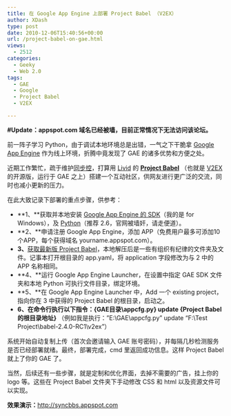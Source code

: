 ```yaml
---
title: 在 Google App Engine 上部署 Project Babel （V2EX）
author: XDash
type: post
date: 2010-12-06T15:40:56+00:00
url: /project-babel-on-gae.html
views:
  - 2512
categories:
  - Geeky
  - Web 2.0
tags:
  - GAE
  - Google
  - Project Babel
  - V2EX

---
```

**#Update：appspot.com 域名已经被墙，目前正常情况下无法访问该论坛。**

前一阵子学习 Python，由于调试本地环境总是出错，一气之下干脆拿 <a href="http://appengine.google.com" target="_blank">Google App Engine</a> 作为线上环境，折腾中竟发现了 GAE 的诸多优势和方便之处。

近期工作繁忙，疏于维护<a href="http://www.syncoo.com" target="_blank">同步控</a>，打算用 <a href="http://www.livid.cn/" target="_blank">Livid</a> 的 <a href="http://code.google.com/p/project-babel/" target="_blank"><strong>Project Babel</strong></a> （也就是 <a href="http://www.v2ex.com/" target="_blank">V2EX</a> 的开源版，运行于 GAE 之上）搭建一个互动社区，供网友进行更广泛的交流，同时也减小更新的压力。

在此大致记录下部署的重点步骤，供参考：

  * **1、**获取并本地安装 <a href="http://code.google.com/appengine/downloads.html" target="_blank">Google App Engine 的 SDK</a>（我的是 for Windows），及 <a href="http://www.python.org/" target="_blank">Python</a>（推荐 2.6，官网被墙奸，请走便道）。
  * **2、**申请注册 Google App Engine，添加 APP（免费用户最多可添加10个APP，每个获得域名 yourname.appspot.com）。
  * **3、**<a href="http://code.google.com/p/project-babel/" target="_blank">获取最新版 Project Babel</a>，本地解压后是一些有组织有纪律的文件夹及文件。记事本打开根目录的 app.yaml，将 application 字段修改为与 2 中的 APP 名称相同。
  * **4、**运行 Google App Engine Launcher，在设置中指定 GAE SDK 文件夹和本地 Python 可执行文件目录，绑定环境。
  * **5、**在 Google App Engine Launcher 中，Add 一个 existing project，指向你在 3 中获得的 Project Babel 的根目录，启动之。
  * **6、**在命令行执行以下指令：**{GAE目录\appcfg.py} update {Project Babel 的根目录地址}** （例如我是执行：&#8221;E:\GAE\appcfg.py&#8221; update &#8220;F:\Test Project\babel-2.4.0-RC1\v2ex&#8221;）

系统开始自动复制上传（首次会邀请输入 GAE 账号密码），并每隔几秒检测服务是否已经部署就绪。最终，部署完成，cmd 里返回成功信息。这样 Project Babel 就上了你的 GAE 了。

当然，后续还有一些步骤，就是定制和优化界面，去掉不需要的广告，挂上你的 logo 等。这些在 Project Babel 文件夹下手动修改 CSS 和 html 以及资源文件可以实现。

**效果演示：**<a href="http://syncbbs.appspot.com" target="_blank">http://syncbbs.appspot.com</a>